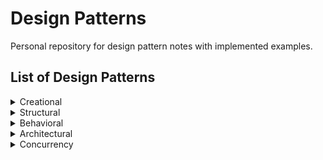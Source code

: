# Design Patterns
Personal repository for design pattern notes with implemented examples.

## List of Design Patterns

<details>
  <summary>Creational</summary>
  
- [x] Simple Method
- [x] Factory Method
- [x] Abstract Factory
- [x] Builder
- [x] Dependency Injection
- [x] Lazy initialization
- [x] Multiton
- [x] Object pool
- [x] Prototype
- [x] Resource acquisition is initialization (RAII)
- [x] Singleton

</details>

<details>
  <summary>Structural</summary>
  
- [x] Adapter
- [x] Bridge
- [x] Composite
- [x] Decorator
- [ ] Delegation
- [ ] Extension Object
- [ ] Facade
- [ ] Flyweight
- [ ] Front Controller
- [ ] Marker
- [ ] Module
- [ ] Proxy
- [ ] Twin

</details>

<details>
  <summary>Behavioral</summary>
  
- [ ] Blackboard
- [ ] Chain of responsibility
- [ ] Command
- [ ] Interpreter
- [ ] Iterator
- [ ] Mediator
- [ ] Memento
- [ ] Null Object
- [ ] Observer (or Publish/Subscribe)
- [ ] Servant
- [ ] Specification
- [ ] State
- [ ] Strategy
- [ ] Template Method
- [ ] Visitor
- [ ] Fluent Interface

</details>

<details>
  <summary>Architectural</summary>
  
- [ ] Model View Controller (MVC)
- [ ] Model View Presenter (MVP)
- [ ] Model View ViewModel (MVVM)
- [ ] Layered Architecture
- [ ] Service-Oriented Architecture (SOA)
- [ ] Microservices architecture
- [ ] Event-driven architecture (EDA)
- [ ] Domain-driven design
- [ ] Pipes and filters
- [ ] Peer-to-peer architecture
- [ ] Client-server architecture
- [ ] Repository pattern

</details>

<details>
  <summary>Concurrency</summary>
  
- [ ] Active Object
- [ ] Balking
- [ ] Binding properties
- [ ] Compute Kernel
- [ ] Double-checked locking
- [ ] Event-based asynchronous
- [ ] Guarded suspension
- [ ] Join
- [ ] Lock
- [ ] Messages design pattern (MDP)
- [ ] Monitor object
- [ ] Reactor
- [ ] Read-write lock
- [ ] Scheduler
- [ ] Thread pool
- [ ] Thread-specific storage
- [ ] Safe concurrency with exclusive ownership
- [ ] CPU atomic operation

</details>


